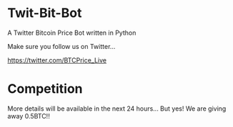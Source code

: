 # Twit-Bit-Bot
A Twitter Bitcoin Price Bot written in Python

Make sure you follow us on Twitter...

https://twitter.com/BTCPrice_Live

# Competition
More details will be available in the next 24 hours... But yes! We are giving away 0.5BTC!!
